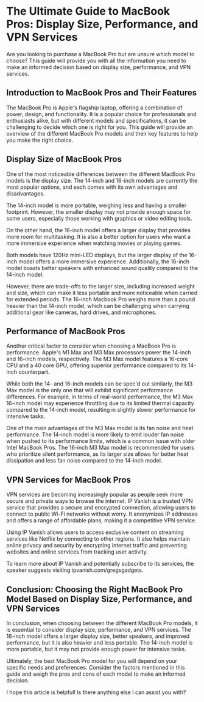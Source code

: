 # The Ultimate Guide to MacBook Pros: Display Size, Performance, and VPN Services

Are you looking to purchase a MacBook Pro but are unsure which model to choose? This guide will provide you with all the information you need to make an informed decision based on display size, performance, and VPN services. 

## Introduction to MacBook Pros and Their Features

The MacBook Pro is Apple's flagship laptop, offering a combination of power, design, and functionality. It is a popular choice for professionals and enthusiasts alike, but with different models and specifications, it can be challenging to decide which one is right for you. This guide will provide an overview of the different MacBook Pro models and their key features to help you make the right choice. 

## Display Size of MacBook Pros

One of the most noticeable differences between the different MacBook Pro models is the display size. The 14-inch and 16-inch models are currently the most popular options, and each comes with its own advantages and disadvantages. 

The 14-inch model is more portable, weighing less and having a smaller footprint. However, the smaller display may not provide enough space for some users, especially those working with graphics or video editing tools. 

On the other hand, the 16-inch model offers a larger display that provides more room for multitasking. It is also a better option for users who want a more immersive experience when watching movies or playing games. 

Both models have 120Hz mini-LED displays, but the larger display of the 16-inch model offers a more immersive experience. Additionally, the 16-inch model boasts better speakers with enhanced sound quality compared to the 14-inch model. 

However, there are trade-offs to the larger size, including increased weight and size, which can make it less portable and more noticeable when carried for extended periods. The 16-inch Macbook Pro weighs more than a pound heavier than the 14-inch model, which can be challenging when carrying additional gear like cameras, hard drives, and microphones. 

## Performance of MacBook Pros

Another critical factor to consider when choosing a MacBook Pro is performance. Apple's M1 Max and M3 Max processors power the 14-inch and 16-inch models, respectively. The M3 Max model features a 16-core CPU and a 40 core GPU, offering superior performance compared to its 14-inch counterpart. 

While both the 14- and 16-inch models can be spec'd out similarly, the M3 Max model is the only one that will exhibit significant performance differences. For example, in terms of real-world performance, the M3 Max 16-inch model may experience throttling due to its limited thermal capacity compared to the 14-inch model, resulting in slightly slower performance for intensive tasks.

One of the main advantages of the M3 Max model is its fan noise and heat performance. The 14-inch model is more likely to emit louder fan noise when pushed to its performance limits, which is a common issue with older Intel MacBook Pros. The 16-inch M3 Max model is recommended for users who prioritize silent performance, as its larger size allows for better heat dissipation and less fan noise compared to the 14-inch model. 

## VPN Services for MacBook Pros

VPN services are becoming increasingly popular as people seek more secure and private ways to browse the internet. IP Vanish is a trusted VPN service that provides a secure and encrypted connection, allowing users to connect to public Wi-Fi networks without worry. It anonymizes IP addresses and offers a range of affordable plans, making it a competitive VPN service. 

Using IP Vanish allows users to access exclusive content on streaming services like Netflix by connecting to other regions. It also helps maintain online privacy and security by encrypting internet traffic and preventing websites and online services from tracking user activity. 

To learn more about IP Vanish and potentially subscribe to its services, the speaker suggests visiting ipvanish.com/gregsgadgets. 

## Conclusion: Choosing the Right MacBook Pro Model Based on Display Size, Performance, and VPN Services

In conclusion, when choosing between the different MacBook Pro models, it is essential to consider display size, performance, and VPN services. The 16-inch model offers a larger display size, better speakers, and improved performance, but it is also heavier and less portable. The 14-inch model is more portable, but it may not provide enough power for intensive tasks. 

Ultimately, the best MacBook Pro model for you will depend on your specific needs and preferences. Consider the factors mentioned in this guide and weigh the pros and cons of each model to make an informed decision. 

I hope this article is helpful! Is there anything else I can assist you with?